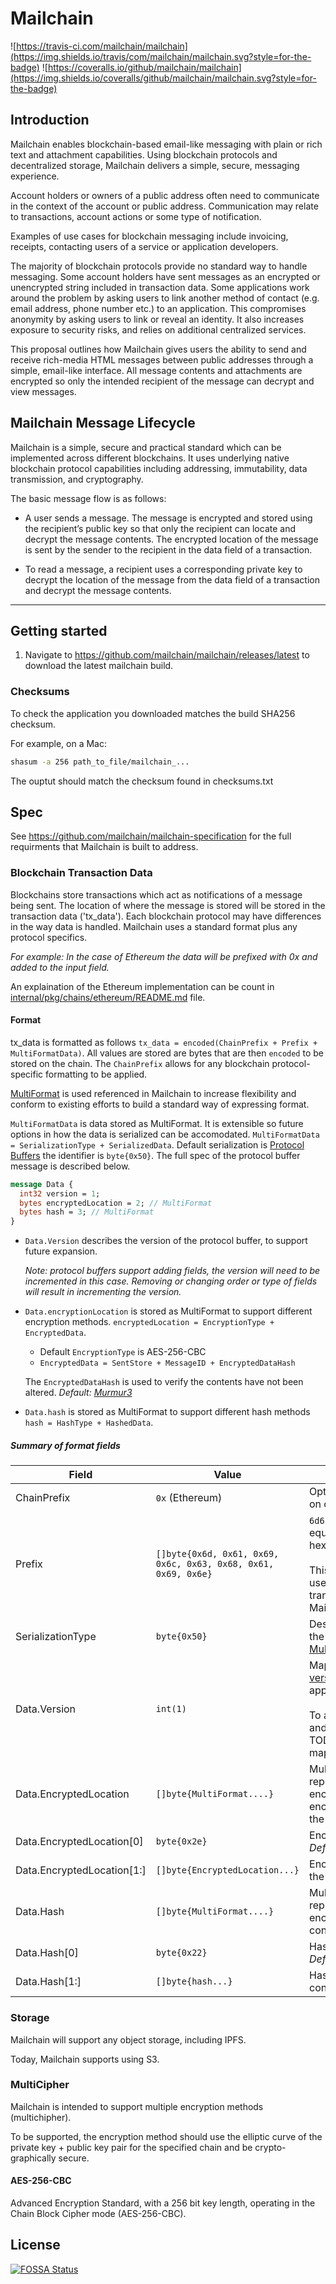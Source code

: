 # Mailchain

![https://travis-ci.com/mailchain/mailchain](https://img.shields.io/travis/com/mailchain/mailchain.svg?style=for-the-badge)
![https://coveralls.io/github/mailchain/mailchain](https://img.shields.io/coveralls/github/mailchain/mailchain.svg?style=for-the-badge)

<!-- @import "[TOC]" {cmd="toc" depthFrom=1 depthTo=6 orderedList=false} -->

## Introduction
Mailchain enables blockchain-based email-like messaging with plain or rich text and attachment capabilities. Using blockchain protocols and decentralized storage, Mailchain delivers a simple, secure, messaging experience.

Account holders or owners of a public address often need to communicate in the context of the account or public address. Communication may relate to transactions, account actions or some type of notification.

Examples of use cases for blockchain messaging include invoicing, receipts, contacting users of a service or application developers.

The majority of blockchain protocols provide no standard way to handle messaging. Some account holders have sent messages as an encrypted or unencrypted string included in transaction data. Some applications work around the problem by asking users to link another method of contact (e.g. email address, phone number etc.) to an application. This compromises anonymity by asking users to link or reveal an identity. It also increases exposure to security risks, and relies on additional centralized services.

This proposal outlines how Mailchain gives users the ability to send and receive rich-media HTML messages between public addresses through a simple, email-like interface. All message contents and attachments are encrypted so only the intended recipient of the message can decrypt and view messages.

## Mailchain Message Lifecycle ##

Mailchain is a simple, secure and practical standard which can be implemented across different blockchains. It uses underlying native blockchain protocol capabilities including addressing, immutability, data transmission, and cryptography.

The basic message flow is as follows:

* A user sends a message. The message is encrypted and stored using the recipient’s public key so that only the recipient can locate and decrypt the message contents. The encrypted location of the message is sent by the sender to the recipient in the data field of a transaction.

* To read a message, a recipient uses a corresponding private key to decrypt the location of the message from the data field of a transaction and decrypt the message contents.

---

## Getting started

1. Navigate to https://github.com/mailchain/mailchain/releases/latest to download the latest mailchain build.

### Checksums

To check the application you downloaded matches the build SHA256 checksum.

For example, on a Mac:

``` bash
shasum -a 256 path_to_file/mailchain_...
```

The ouptut should match the checksum found in checksums.txt

## Spec

See https://github.com/mailchain/mailchain-specification for the full requirments that Mailchain is built to address.

### Blockchain Transaction Data

Blockchains store transactions which act as notifications of a message being sent. The location of where the message is stored will be stored in the transaction data ('tx_data'). Each blockchain protocol may have differences in the way data is handled. Mailchain uses a standard format plus any protocol specifics.

*For example: In the case of Ethereum the data will be prefixed with 0x and added to the input field.* 

An explaination of the Ethereum implementation can be count in [internal/pkg/chains/ethereum/README.md](internal/pkg/chains/ethereum/README.md) file.

#### Format

tx_data is formatted as follows `tx_data = encoded(ChainPrefix + Prefix + MultiFormatData)`. All values are stored are bytes that are then `encoded` to be stored on the chain. The `ChainPrefix` allows for any blockchain protocol-specific formatting to be applied.

[MultiFormat](https://github.com/multiformats/multiformats) is used referenced in Mailchain to increase flexibility and conform to existing efforts to build a standard way of expressing format.

`MultiFormatData` is data stored as MultiFormat. It is extensible so future options in how the data is serialized can be accomodated. `MultiFormatData = SerializationType + SerializedData`. Default serialization is [Protocol Buffers](https://developers.google.com/protocol-buffers/) the identifier is `byte{0x50}`. The full spec of the protocol buffer message is described below.

```proto
message Data {
  int32 version = 1;
  bytes encryptedLocation = 2; // MultiFormat
  bytes hash = 3; // MultiFormat
}
```

* `Data.Version` describes the version of the protocol buffer, to support future expansion.

  *Note: protocol buffers support adding fields, the version will need to be incremented in this case. Removing or changing order or type of fields will result in incrementing the version.*

* `Data.encryptionLocation` is stored as MultiFormat to support different encryption methods. `encryptedLocation = EncryptionType + EncryptedData`.
  
  * Default `EncryptionType` is AES-256-CBC
  * `EncryptedData = SentStore + MessageID + EncryptedDataHash`
  
  The `EncryptedDataHash` is used to verify the contents have not been altered.
  *Default: [Murmur3](https://en.wikipedia.org/wiki/MurmurHash)*

* `Data.hash` is stored as MultiFormat to support different hash methods `hash = HashType + HashedData`.

##### Summary of format fields

| Field                          | Value                                                           | Description
| ----------------------------   | --------------------------------------------------------------- | -----------
| ChainPrefix                    | `0x` (Ethereum)          | Optional - dependent on chain requirements
| Prefix                         | `[]byte{0x6d, 0x61, 0x69, 0x6c, 0x63, 0x68, 0x61, 0x69, 0x6e}`  | `6d61696c636861696e` is equal to hexEncoded(`mailchain`).<br/><br/>This field allows the user to identify this transaction is a Mailchain transaction.
| SerializationType              | `byte{0x50}`                                                    | Describes what format the Data is serialized in [MultiFormat](https://github.com/multiformats/multiformats).
| Data.Version                   | `int(1)`                                                        | Maps to a [semantic version](https://semver.org/) of mailchain application.<br/><br/>To allow for extensibility and compatibility. TODO: semantic version mapping
| Data.EncryptedLocation         | `[]byte{MultiFormat....}`                                       | MultiFormat representation of encryption type + encrypted location of the mail message
| Data.EncryptedLocation[0]      | `byte{0x2e}`                                                    | Encrypted type used. *Default: AES256CBC*
| Data.EncryptedLocation[1:]     | `[]byte{EncryptedLocation...}`                                  | Encrypted location of the message
| Data.Hash                      | `[]byte{MultiFormat....}`                                       | MultiFormat representation of encrypted message contents.
| Data.Hash[0]                   | `byte{0x22}`                                                    | Hash function used. *Default: [SHA3-256](https://en.wikipedia.org/wiki/SHA-3)*
| Data.Hash[1:]                  | `[]byte{hash...}`                                               | Hash of plain message contents.

### Storage

Mailchain will support any object storage, including IPFS.

Today, Mailchain supports using S3.

### MultiCipher

Mailchain is intended to support multiple encryption methods (multichipher).

To be supported, the encryption method should use the elliptic curve of the private key + public key pair for the specified chain and be crypto-graphically secure.

#### AES-256-CBC

Advanced Encryption Standard, with a 256 bit key length, operating in the Chain Block Cipher mode (AES-256-CBC).

## License
[![FOSSA Status](https://app.fossa.io/api/projects/git%2Bgithub.com%2Fmailchain%2Fmailchain.svg?type=large)](https://app.fossa.io/projects/git%2Bgithub.com%2Fmailchain%2Fmailchain?ref=badge_large)
